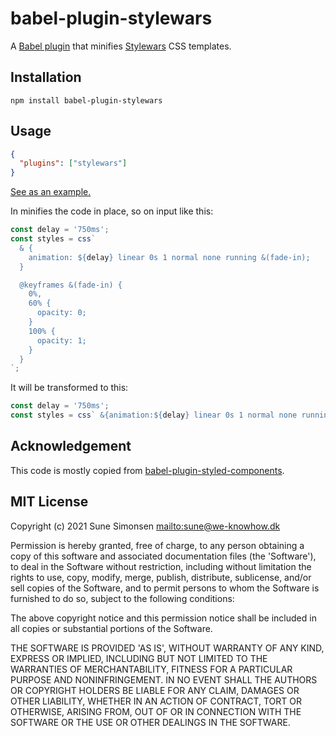 # babel-plugin-stylewars

A [Babel plugin](https://babeljs.io/docs/en/plugins) that minifies [Stylewars](https://github.com/sunesimonsen/stylewars) CSS templates.

## Installation

```
npm install babel-plugin-stylewars
```

## Usage


```json
{
  "plugins": ["stylewars"]
}
```

[See as an example.](https://github.com/sunesimonsen/depository/blob/main/examples/hackernews/.babelrc.json)

In minifies the code in place, so on input like this:

```js
const delay = '750ms';
const styles = css`
  & {
    animation: ${delay} linear 0s 1 normal none running &(fade-in);
  }

  @keyframes &(fade-in) {
    0%,
    60% {
      opacity: 0;
    }
    100% {
      opacity: 1;
    }
  }
`;
```

It will be transformed to this:

```js
const delay = '750ms';
const styles = css` &{animation:${delay} linear 0s 1 normal none running &(fade-in);}@keyframes &(fade-in){0%,60%{opacity:0;}100%{opacity:1;}}`;
```

## Acknowledgement

This code is mostly copied from [babel-plugin-styled-components](https://github.com/styled-components/babel-plugin-styled-components).

## MIT License

Copyright (c) 2021 Sune Simonsen <mailto:sune@we-knowhow.dk>

Permission is hereby granted, free of charge, to any person obtaining
a copy of this software and associated documentation files (the
'Software'), to deal in the Software without restriction, including
without limitation the rights to use, copy, modify, merge, publish,
distribute, sublicense, and/or sell copies of the Software, and to
permit persons to whom the Software is furnished to do so, subject to
the following conditions:

The above copyright notice and this permission notice shall be
included in all copies or substantial portions of the Software.

THE SOFTWARE IS PROVIDED 'AS IS', WITHOUT WARRANTY OF ANY KIND,
EXPRESS OR IMPLIED, INCLUDING BUT NOT LIMITED TO THE WARRANTIES OF
MERCHANTABILITY, FITNESS FOR A PARTICULAR PURPOSE AND
NONINFRINGEMENT. IN NO EVENT SHALL THE AUTHORS OR COPYRIGHT HOLDERS BE
LIABLE FOR ANY CLAIM, DAMAGES OR OTHER LIABILITY, WHETHER IN AN ACTION
OF CONTRACT, TORT OR OTHERWISE, ARISING FROM, OUT OF OR IN CONNECTION
WITH THE SOFTWARE OR THE USE OR OTHER DEALINGS IN THE SOFTWARE.
